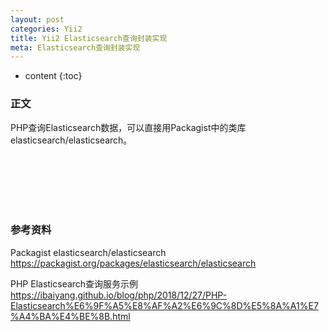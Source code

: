 ```yaml
---
layout: post
categories: Yii2
title: Yii2 Elasticsearch查询封装实现
meta: Elasticsearch查询封装实现
---
```

* content
{:toc}

### 正文

PHP查询Elasticsearch数据，可以直接用Packagist中的类库elasticsearch/elasticsearch。

<br/><br/><br/><br/><br/>
### 参考资料

Packagist elasticsearch/elasticsearch <https://packagist.org/packages/elasticsearch/elasticsearch>

PHP Elasticsearch查询服务示例 <https://ibaiyang.github.io/blog/php/2018/12/27/PHP-Elasticsearch%E6%9F%A5%E8%AF%A2%E6%9C%8D%E5%8A%A1%E7%A4%BA%E4%BE%8B.html>



